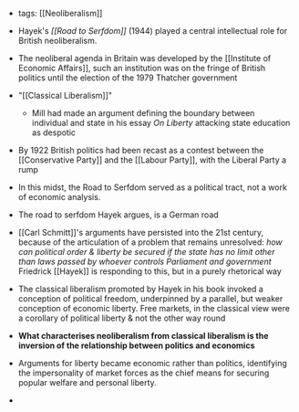 - tags: [[Neoliberalism]]
- Hayek's *[[Road to Serfdom]]* (1944) played a central intellectual role for British neoliberalism.
- The neoliberal agenda in Britain was developed by the [[Institute of Economic Affairs]], such an institution was on the fringe of British politics until the election of the 1979 Thatcher government 
- "[[Classical Liberalism]]"
	- Mill had made an argument defining the boundary between individual and state in his essay *On Liberty* attacking state education as despotic 
- By 1922 British politics had been recast as a contest between the [[Conservative Party]] and the [[Labour Party]], with the Liberal Party a rump  

- In this midst, the Road to Serfdom served as a political tract, not a work of economic analysis. 
- The road to serfdom Hayek argues, is a German road 
- [[Carl Schmitt]]'s arguments have persisted into the 21st century, because of the articulation of a problem that remains unresolved: *how can political order & liberty be secured if the state has no limit other than laws passed by whoever controls Parliament and government* Friedrick [[Hayek]] is responding to this, but in a purely rhetorical way
- The classical liberalism promoted by Hayek in his book invoked a conception of political freedom, underpinned by a parallel, but weaker conception of economic liberty. Free markets, in the classical view were a corollary of political liberty & not the other way round 
- **What characterises neoliberalism from classical liberalism is the inversion of the relationship between politics and economics**
- Arguments for liberty became economic rather than politics, identifying the impersonality of market forces as the chief means for securing popular welfare and personal liberty.
- 